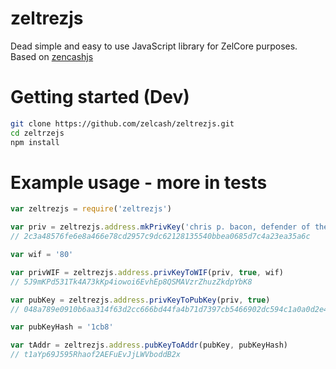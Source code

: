 # zeltrezjs
Dead simple and easy to use JavaScript library for ZelCore purposes. Based on [zencashjs](https://github.com/ZencashOfficial/zencashjs)

# Getting started (Dev)
```bash
git clone https://github.com/zelcash/zeltrezjs.git
cd zeltrzejs
npm install
```

# Example usage - more in tests
```javascript
var zeltrezjs = require('zeltrezjs')

var priv = zeltrezjs.address.mkPrivKey('chris p. bacon, defender of the guardians')
// 2c3a48576fe6e8a466e78cd2957c9dc62128135540bbea0685d7c4a23ea35a6c

var wif = '80'

var privWIF = zeltrezjs.address.privKeyToWIF(priv, true, wif)
// 5J9mKPd531Tk4A73kKp4iowoi6EvhEp8QSMAVzrZhuzZkdpYbK8

var pubKey = zeltrezjs.address.privKeyToPubKey(priv, true)
// 048a789e0910b6aa314f63d2cc666bd44fa4b71d7397cb5466902dc594c1a0a0d2e4d234528ff87b83f971ab2b12cd2939ff33c7846716827a5b0e8233049d8aad

var pubKeyHash = '1cb8'

var tAddr = zeltrezjs.address.pubKeyToAddr(pubKey, pubKeyHash)
// t1aYp69J595Rhaof2AEFuEvJjLWVboddB2x
```
